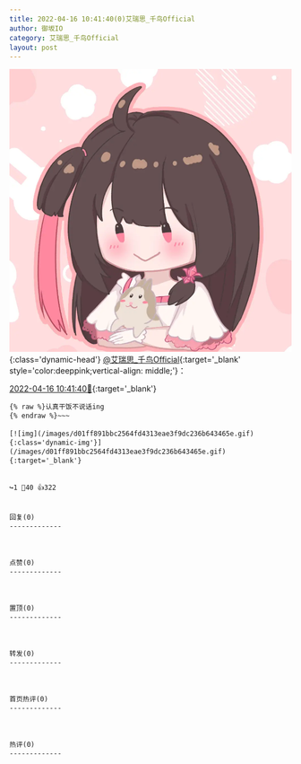 ```yaml
---
title: 2022-04-16 10:41:40(0)艾瑞思_千鸟Official
author: 御坂IO
category: 艾瑞思_千鸟Official
layout: post
---
```


![img](/images/7e08840c56f251de28bdf766b647bd5fe9a5d50a.jpg){:class='dynamic-head'}
[@艾瑞思_千鸟Official](https://space.bilibili.com/1090010845/dynamic){:target='_blank' style='color:deeppink;vertical-align: middle;'}：

[2022-04-16 10:41:40🔗](https://t.bilibili.com/649564411647754262){:target='_blank'}

~~~
{% raw %}认真干饭不说话ing
{% endraw %}~~~

[![img](/images/d01ff891bbc2564fd4313eae3f9dc236b643465e.gif){:class='dynamic-img'}](/images/d01ff891bbc2564fd4313eae3f9dc236b643465e.gif){:target='_blank'}


↪️1 💬40 👍322


回复(0)
-------------



点赞(0)
-------------



置顶(0)
-------------



转发(0)
-------------



首页热评(0)
-------------



热评(0)
-------------



